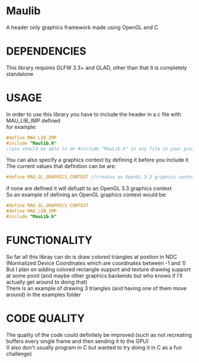# Maulib
A header only graphics framework made using OpenGL and C

# DEPENDENCIES
This library requires GLFW 3.3+ and GLAD, other than that it is completely standalone 


# USAGE
In order to use this library you have to include the header in a c file with MAU_LIB_IMP defined\
for example:
```c
#define MAU_LIB_IMP
#include "Maulib.h"
//you should be able to do #include "MauLib.h" in any file in your project and have it work!
```
You can also specify a graphics context by defining it before you include it\
The current values that definition can be are:
```c
#define MAU_GL_GRAPHICS_CONTEXT //creates an OpenGL 3.3 graphics context
```
if none are defined it will defualt to an OpenGL 3.3 graphics context\
So an example of defining an OpenGL graphics context would be:
```c
#define MAU_GL_GRAPHICS_CONTEXT
#define MAU_LIB_IMP
#include "MauLib.h"
```

# FUNCTIONALITY
So far all this libray can do is draw colored triangles at postion in NDC (Normalized Device Coordinates which are coordinates between -1 and 1)\
But I plan on adding colored rectangle support and texture drawing support at some point (and maybe other graphics backends but who knows if I'll actually get around to doing that)\
There is an example of drawing 3 triangles (and having one of them move around) in the examples folder

# CODE QUALITY 
The quality of the code could definitely be improved (such as not recreating buffers every single frame and then sending it to the GPU) \
(I also don't usually program in C but wanted to try doing it in C as a fun challenge) 

